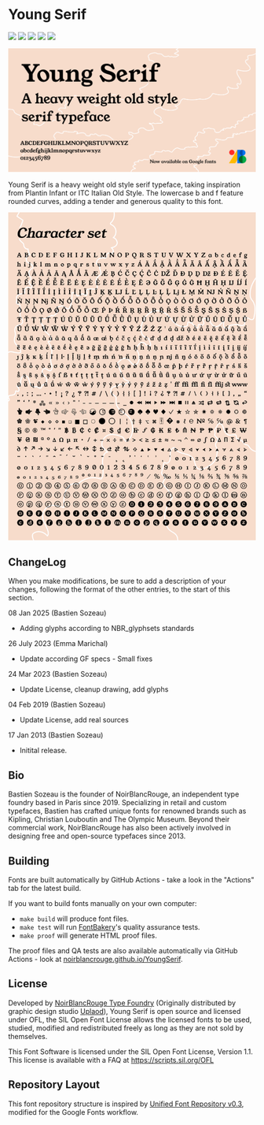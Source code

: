 # Young Serif

[![][Fontbakery]](https://noirblancrouge.github.io/YoungSerif/fontbakery/fontbakery-report.html)
[![][Universal]](https://noirblancrouge.github.io/YoungSerif/fontbakery/fontbakery-report.html)
[![][Outline Checks]](https://noirblancrouge.github.io/YoungSerif/fontbakery/fontbakery-report.html)
[![][Font File Checks]](https://noirblancrouge.github.io/YoungSerif/fontbakery/fontbakery-report.html)
[![][OpenType Specification Checks]](https://noirblancrouge.github.io/YoungSerif/fontbakery/fontbakery-report.html)

[Fontbakery]: https://img.shields.io/endpoint?url=https://noirblancrouge.github.io/YoungSerif/badges/overall.json
[Outline Checks]: https://img.shields.io/endpoint?url=https://noirblancrouge.github.io/YoungSerif/badges/OutlineChecks.json
[Font File Checks]: https://img.shields.io/endpoint?url=https://noirblancrouge.github.io/YoungSerif/badges/FontFileChecks.json
[Universal]: https://img.shields.io/endpoint?url=https://noirblancrouge.github.io/YoungSerif/badges/UniversalProfileChecks.json
[OpenType Specification Checks]: https://img.shields.io/endpoint?url=https://noirblancrouge.github.io/YoungSerif/badges/OpenTypeSpecificationChecks.json

![Cover](https://raw.githubusercontent.com/noirblancrouge/YoungSerif/master/documentation/images/young-serif.jpg)

Young Serif is a heavy weight old style serif typeface, taking inspiration from Plantin Infant or ITC Italian Old Style. 
The lowercase b and f feature rounded curves, adding a tender and generous quality to this font.

![Specimen](https://raw.githubusercontent.com/noirblancrouge/YoungSerif/master/documentation/images/young-serif-charset.jpg)

## ChangeLog

When you make modifications, be sure to add a description of your changes,
following the format of the other entries, to the start of this section.

08 Jan 2025 (Bastien Sozeau)
- Adding glyphs according to NBR_glyphsets standards

26 July 2023 (Emma Marichal)
- Update according GF specs - Small fixes

24 Mar 2023 (Bastien Sozeau)
- Update License, cleanup drawing, add glyphs

04 Feb 2019 (Bastien Sozeau)
- Update License, add real sources

17 Jan 2013 (Bastien Sozeau)
- Initital release.

## Bio

Bastien Sozeau is the founder of NoirBlancRouge, an independent type foundry based in Paris since 2019. Specializing in retail and custom typefaces, Bastien has crafted unique fonts for renowned brands such as Kipling, Christian Louboutin and The Olympic Museum. Beyond their commercial work, NoirBlancRouge has also been actively involved in designing free and open-source typefaces since 2013.

## Building

Fonts are built automatically by GitHub Actions - take a look in the "Actions" tab for the latest build.

If you want to build fonts manually on your own computer:

* `make build` will produce font files.
* `make test` will run [FontBakery](https://github.com/googlefonts/fontbakery)'s quality assurance tests.
* `make proof` will generate HTML proof files.

The proof files and QA tests are also available automatically via GitHub Actions - look at [noirblancrouge.github.io/YoungSerif](https://noirblancrouge.github.io/YoungSerif).

## License

Developed by [NoirBlancRouge Type Foundry](https://noirblancrouge.com) (Originally distributed by graphic design studio [Uplaod](https://uplaod.fr)), Young Serif is open source and licensed under OFL, the SIL Open Font License allows the licensed fonts to be used, studied, modified and redistributed freely as long as they are not sold by themselves.

This Font Software is licensed under the SIL Open Font License, Version 1.1.
This license is available with a FAQ at
https://scripts.sil.org/OFL

## Repository Layout

This font repository structure is inspired by [Unified Font Repository v0.3](https://github.com/unified-font-repository/Unified-Font-Repository), modified for the Google Fonts workflow.